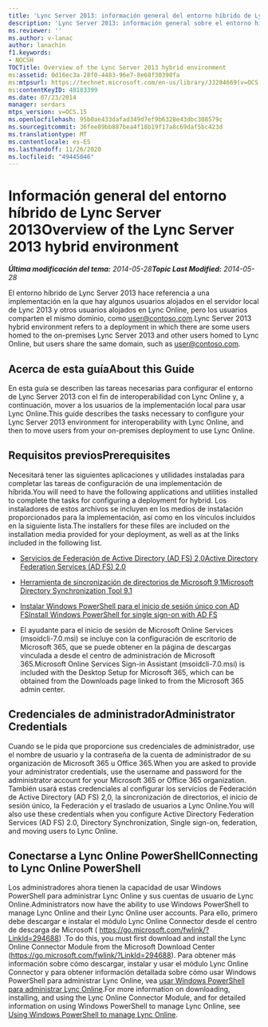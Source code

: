 ```yaml
---
title: 'Lync Server 2013: información general del entorno híbrido de Lync Server'
description: 'Lync Server 2013: información general sobre el entorno híbrido de Lync Server.'
ms.reviewer: ''
ms.author: v-lanac
author: lanachin
f1.keywords:
- NOCSH
TOCTitle: Overview of the Lync Server 2013 hybrid environment
ms:assetid: 0d16ec3a-28f0-4483-96e7-8e68f30398fa
ms:mtpsurl: https://technet.microsoft.com/en-us/library/JJ204669(v=OCS.15)
ms:contentKeyID: 48183399
ms.date: 07/23/2014
manager: serdars
mtps_version: v=OCS.15
ms.openlocfilehash: 95b0ae433dafad349d7ef9b6328e43dbc308579c
ms.sourcegitcommit: 36fee89bb887bea4f18b19f17a8c69daf5bc423d
ms.translationtype: MT
ms.contentlocale: es-ES
ms.lasthandoff: 11/26/2020
ms.locfileid: "49445046"
---
```

# <a name="overview-of-the-lync-server-2013-hybrid-environment"></a><span data-ttu-id="e1715-103">Información general del entorno híbrido de Lync Server 2013</span><span class="sxs-lookup"><span data-stu-id="e1715-103">Overview of the Lync Server 2013 hybrid environment</span></span>

<div data-xmlns="http://www.w3.org/1999/xhtml">

<div class="topic" data-xmlns="http://www.w3.org/1999/xhtml" data-msxsl="urn:schemas-microsoft-com:xslt" data-cs="https://msdn.microsoft.com/">

<div data-asp="https://msdn2.microsoft.com/asp">



</div>

<div id="mainSection">

<div id="mainBody"><span data-ttu-id="e1715-104">

<span> </span></span><span class="sxs-lookup"><span data-stu-id="e1715-104">

<span> </span></span></span>

<span data-ttu-id="e1715-105">_**Última modificación del tema:** 2014-05-28_</span><span class="sxs-lookup"><span data-stu-id="e1715-105">_**Topic Last Modified:** 2014-05-28_</span></span>

<span data-ttu-id="e1715-106">El entorno híbrido de Lync Server 2013 hace referencia a una implementación en la que hay algunos usuarios alojados en el servidor local de Lync 2013 y otros usuarios alojados en Lync Online, pero los usuarios comparten el mismo dominio, como user@contoso.com.</span><span class="sxs-lookup"><span data-stu-id="e1715-106">Lync Server 2013 hybrid environment refers to a deployment in which there are some users homed to the on-premises Lync Server 2013 and other users homed to Lync Online, but users share the same domain, such as user@contoso.com.</span></span>

<div>

## <a name="about-this-guide"></a><span data-ttu-id="e1715-107">Acerca de esta guía</span><span class="sxs-lookup"><span data-stu-id="e1715-107">About this Guide</span></span>

<span data-ttu-id="e1715-108">En esta guía se describen las tareas necesarias para configurar el entorno de Lync Server 2013 con el fin de interoperabilidad con Lync Online y, a continuación, mover a los usuarios de la implementación local para usar Lync Online.</span><span class="sxs-lookup"><span data-stu-id="e1715-108">This guide describes the tasks necessary to configure your Lync Server 2013 environment for interoperability with Lync Online, and then to move users from your on-premises deployment to use Lync Online.</span></span>

</div>

<div>

## <a name="prerequisites"></a><span data-ttu-id="e1715-109">Requisitos previos</span><span class="sxs-lookup"><span data-stu-id="e1715-109">Prerequisites</span></span>

<span data-ttu-id="e1715-110">Necesitará tener las siguientes aplicaciones y utilidades instaladas para completar las tareas de configuración de una implementación de híbrida.</span><span class="sxs-lookup"><span data-stu-id="e1715-110">You will need to have the following applications and utilities installed to complete the tasks for configuring a deployment for hybrid.</span></span> <span data-ttu-id="e1715-111">Los instaladores de estos archivos se incluyen en los medios de instalación proporcionados para la implementación, así como en los vínculos incluidos en la siguiente lista.</span><span class="sxs-lookup"><span data-stu-id="e1715-111">The installers for these files are included on the installation media provided for your deployment, as well as at the links included in the following list.</span></span>

  - [<span data-ttu-id="e1715-112">Servicios de Federación de Active Directory (AD FS) 2,0</span><span class="sxs-lookup"><span data-stu-id="e1715-112">Active Directory Federation Services (AD FS) 2.0</span></span>](https://go.microsoft.com/fwlink/p/?linkid=257305)

  - [<span data-ttu-id="e1715-113">Herramienta de sincronización de directorios de Microsoft 9,1</span><span class="sxs-lookup"><span data-stu-id="e1715-113">Microsoft Directory Synchronization Tool 9.1</span></span>](https://go.microsoft.com/fwlink/p/?linkid=257307)

  - [<span data-ttu-id="e1715-114">Instalar Windows PowerShell para el inicio de sesión único con AD FS</span><span class="sxs-lookup"><span data-stu-id="e1715-114">Install Windows PowerShell for single sign-on with AD FS</span></span>](https://go.microsoft.com/fwlink/p/?linkid=398710)

  - <span data-ttu-id="e1715-115">El ayudante para el inicio de sesión de Microsoft Online Services (msoidcli-7.0.msi) se incluye con la configuración de escritorio de Microsoft 365, que se puede obtener en la página de descargas vinculada a desde el centro de administración de Microsoft 365.</span><span class="sxs-lookup"><span data-stu-id="e1715-115">Microsoft Online Services Sign-in Assistant (msoidcli-7.0.msi) is included with the Desktop Setup for Microsoft 365, which can be obtained from the Downloads page linked to from the Microsoft 365 admin center.</span></span>

</div>

<div>

## <a name="administrator-credentials"></a><span data-ttu-id="e1715-116">Credenciales de administrador</span><span class="sxs-lookup"><span data-stu-id="e1715-116">Administrator Credentials</span></span>

<span data-ttu-id="e1715-117">Cuando se le pida que proporcione sus credenciales de administrador, use el nombre de usuario y la contraseña de la cuenta de administrador de su organización de Microsoft 365 u Office 365.</span><span class="sxs-lookup"><span data-stu-id="e1715-117">When you are asked to provide your administrator credentials, use the username and password for the administrator account for your Microsoft 365 or Office 365 organization.</span></span> <span data-ttu-id="e1715-118">También usará estas credenciales al configurar los servicios de Federación de Active Directory (AD FS) 2,0, la sincronización de directorios, el inicio de sesión único, la Federación y el traslado de usuarios a Lync Online.</span><span class="sxs-lookup"><span data-stu-id="e1715-118">You will also use these credentials when you configure Active Directory Federation Services (AD FS) 2.0, Directory Synchronization, Single sign-on, federation, and moving users to Lync Online.</span></span>

</div>

<div>

## <a name="connecting-to-lync-online-powershell"></a><span data-ttu-id="e1715-119">Conectarse a Lync Online PowerShell</span><span class="sxs-lookup"><span data-stu-id="e1715-119">Connecting to Lync Online PowerShell</span></span>

<span data-ttu-id="e1715-120">Los administradores ahora tienen la capacidad de usar Windows PowerShell para administrar Lync Online y sus cuentas de usuario de Lync Online.</span><span class="sxs-lookup"><span data-stu-id="e1715-120">Administrators now have the ability to use Windows PowerShell to manage Lync Online and their Lync Online user accounts.</span></span> <span data-ttu-id="e1715-121">Para ello, primero debe descargar e instalar el módulo Lync Online Connector desde el centro de descarga de Microsoft ( https://go.microsoft.com/fwlink/?LinkId=294688) .</span><span class="sxs-lookup"><span data-stu-id="e1715-121">To do this, you must first download and install the Lync Online Connector Module from the Microsoft Download Center (https://go.microsoft.com/fwlink/?LinkId=294688).</span></span> <span data-ttu-id="e1715-122">Para obtener más información sobre cómo descargar, instalar y usar el módulo Lync Online Connector y para obtener información detallada sobre cómo usar Windows PowerShell para administrar Lync Online, vea [usar Windows PowerShell para administrar Lync Online](https://docs.microsoft.com/SkypeForBusiness/set-up-your-computer-for-windows-powershell/set-up-your-computer-for-windows-powershell).</span><span class="sxs-lookup"><span data-stu-id="e1715-122">For more information on downloading, installing, and using the Lync Online Connector Module, and for detailed information on using Windows PowerShell to manage Lync Online, see [Using Windows PowerShell to manage Lync Online](https://docs.microsoft.com/SkypeForBusiness/set-up-your-computer-for-windows-powershell/set-up-your-computer-for-windows-powershell).</span></span>

<span data-ttu-id="e1715-123"></div>

</div>

<span> </span>

</div>

</div>

</span><span class="sxs-lookup"><span data-stu-id="e1715-123"></div>

</div>

<span> </span>

</div>

</div>

</span></span></div>

